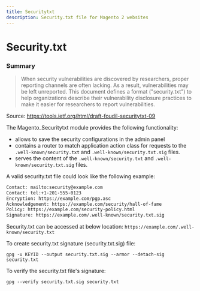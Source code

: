 ```yaml
---
title: Securitytxt
description: Security.txt file for Magento 2 websites
---
```


# Security.txt

### Summary
>
>  When security vulnerabilities are discovered by researchers, proper reporting channels are often lacking. As a result, vulnerabilities may be left unreported. This document defines a format ("security.txt") to help organizations describe their vulnerability disclosure practices to make it easier for researchers to report vulnerabilities.

Source: https://tools.ietf.org/html/draft-foudil-securitytxt-09

The Magento_Securitytxt module provides the following functionality:

* allows to save the security configurations in the admin panel
* contains a router to match application action class for requests to the `.well-known/security.txt` and `.well-known/security.txt.sig` files.
* serves the content of the `.well-known/security.txt` and `.well-known/security.txt.sig` files.

A valid security.txt file could look like the following example:

```txt
Contact: mailto:security@example.com
Contact: tel:+1-201-555-0123
Encryption: https://example.com/pgp.asc
Acknowledgement: https://example.com/security/hall-of-fame
Policy: https://example.com/security-policy.html
Signature: https://example.com/.well-known/security.txt.sig
```

Security.txt can be accessed at below location:
`https://example.com/.well-known/security.txt`

To create security.txt signature (security.txt.sig) file:

`gpg -u KEYID --output security.txt.sig --armor --detach-sig security.txt`

To verify the security.txt file's signature:

`gpg --verify security.txt.sig security.txt`
